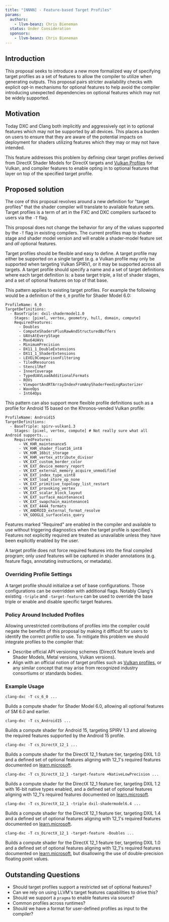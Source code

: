 ```yaml
---
title: "[NNNN] - Feature-based Target Profiles"
params:
  authors:
    - llvm-beanz: Chris Bieneman
  status: Under Consideration
  sponsors:
    - llvm-beanz: Chris Bieneman
---
```


## Introduction

This proposal seeks to introduce a new more formalized way of specifying target
profiles as a set of features to allow the compiler to utilize when generating
outputs. This proposal pairs stricter availability checks with explicit opt-in
mechanisms for optional features to help avoid the compiler introducing
unexpected dependencies on optional features which may not be widely supported.

## Motivation

Today DXC and Clang both implicitly and aggressively opt in to optional features
which may not be supported by all devices. This places a burden on users to
ensure that they are aware of the potential impacts on deployment for shaders
utilizing features which they may or may not have intended.

This feature addresses this problem by defining clear target profiles derived
from DirectX Shader Models for DirectX targets and [Vulkan
Profiles](https://github.com/KhronosGroup/Vulkan-Profiles) for Vulkan, and
compiler features to enable opting in to optional features that layer on top of
the specified target profile.

## Proposed solution

The core of this proposal revolves around a new definition for "target profiles"
that the shader compiler will translate to available feature sets. Target
profiles is a term of art in the FXC and DXC compilers surfaced to users via the
`-T` flag.

This proposal does not change the behavior for any of the values supported by
the `-T` flag in existing compilers. The current profiles map to shader stage
and shader model version and will enable a shader-model feature set and _all_
optional features.

Target profiles should be flexible and easy to define. A target profile may
either be supported on a single target (e.g. a Vulkan profile may only be
supported when targeting Vulkan SPIRV), or it may be supported across all
targets. A target profile should specify a name and a set of target definitions
where each target definition is: a base target triple, a list of shader stages,
and a set of optional features on top of that base.

This pattern applies to existing target profiles. For example the following
would be a definition of the `6_0` profile for Shader Model 6.0:

```
ProfileName: 6_0
TargetDefinitions:
  - BaseTriple: dxil-shadermodel1.0
    Stages: [pixel, vertex, geometry, hull, domain, compute]
    RequiredFeatures:
      - Doubles
      - ComputeShadersPlusRawAndStructuredBuffers
      - UAVsAtEveryStage
      - Max64UAVs
      - MinimumPrecision
      - DX11_1_DoubleExtensions
      - DX11_1_ShaderExtensions
      - LEVEL9ComparisonFiltering
      - TiledResources
      - StencilRef
      - InnerCoverage
      - TypedUAVLoadAdditionalFormats
      - ROVs
      - ViewportAndRTArrayIndexFromAnyShaderFeedingRasterizer
      - WaveOps
      - Int64Ops
```

This pattern can also support more flexible profile definitions such as a
profile for Android 15 based on the Khronos-vended Vulkan profile:

```
ProfileName: Android15
TargetDefinitions:
  - BaseTriple: spirv-vulkan1.3
    Stages: [pixel, vertex, compute] # Not really sure what all Android supports...
    RequiredFeatures:
      - VK_KHR_maintenance5
      - VK_KHR_shader_float16_int8
      - VK_KHR_16bit_storage
      - VK_KHR_vertex_attribute_divisor
      - VK_EXT_custom_border_color
      - VK_EXT_device_memory_report
      - VK_EXT_external_memory_acquire_unmodified
      - VK_EXT_index_type_uint8
      - VK_EXT_load_store_op_none
      - VK_EXT_primitive_topology_list_restart
      - VK_EXT_provoking_vertex
      - VK_EXT_scalar_block_layout
      - VK_EXT_surface_maintenance1
      - VK_EXT_swapchain_maintenance1
      - VK_EXT_4444_formats
      - VK_ANDROID_external_format_resolve
      - VK_GOOGLE_surfaceless_query
```

Features marked "Required" are enabled in the compiler and available to use
without triggering diagnostics when the target profile is specified. Features
not explicitly required are treated as unavailable unless they have been
explicitly enabled by the user.

A target profile does not force required features into the final compiled
program; only _used_ features will be captured in shader annotations (e.g.
feature flags, annotating instructions, or metadata).

### Overriding Profile Settings

A target profile should initialize a set of base configurations. Those
configurations can be overridden with additional flags. Notably Clang's existing
`-triple` and `-target-feature` can be used to override the base triple or
enable and disable specific target features.

### Policy Around Included Profiles

Allowing unrestricted contributions of profiles into the compiler could negate
the benefits of this proposal by making it difficult for users to identify the
correct profile to use. To mitigate this problem we should integrate profiles to
the compiler that:

* Describe official API versioning schemes (DirectX feature levels and Shader
  Models, Metal versions, Vulkan versions).
* Align with an official notion of target profiles such as [Vulkan
  profiles](https://github.com/KhronosGroup/Vulkan-Profiles/tree/main), or any
  similar concept that may arise from recognized industry consortiums or
  standards bodies.

### Example Usage

```
clang-dxc -T cs_6_0 ...
```

Builds a compute shader for Shader Model 6.0, allowing all optional features of
SM 6.0 and earlier.

```
clang-dxc -T cs_Android15 ...
```

Builds a compute shader for Android 15, targeting SPIRV 1.3 and allowing the
required features supported by the Android 15 profile.

```
clang-dxc -T cs_DirectX_12_1 ...
```

Builds a compute shader for the DirectX 12_1 feature tier, targeting DXIL 1.0
and a defined set of optional features aligning with 12_1's required features
documented on
[learn.microsoft](https://learn.microsoft.com/en-us/windows/win32/direct3d12/hardware-feature-levels).


```
clang-dxc -T cs_DirectX_12_1 -target-feature +NativeLowPrecision ...
```

Builds a compute shader for the DirectX 12_1 feature tier, targeting DXIL 1.2
with 16-bit native types enabled, and a defined set of optional features
aligning with 12_1's required features documented on
[learn.microsoft](https://learn.microsoft.com/en-us/windows/win32/direct3d12/hardware-feature-levels).

```
clang-dxc -T cs_DirectX_12_1 -triple dxil-shadermodel6.4 ...
```

Builds a compute shader for the DirectX 12_1 feature tier, targeting DXIL 1.4
and a defined set of optional features aligning with 12_1's required features
documented on
[learn.microsoft](https://learn.microsoft.com/en-us/windows/win32/direct3d12/hardware-feature-levels).

```
clang-dxc -T cs_DirectX_12_1 -target-feature -Doubles ...
```

Builds a compute shader for the DirectX 12_1 feature tier, targeting DXIL 1.0
and a defined set of optional features aligning with 12_1's required features
documented on
[learn.microsoft](https://learn.microsoft.com/en-us/windows/win32/direct3d12/hardware-feature-levels),
but disallowing the use of double-precision floating point values.

## Outstanding Questions

* Should target profiles support a restricted set of optional features?
* Can we rely on using LLVM's target features capabilities to drive this?
* Should we support a `pragma` to enable features via source?
* Common profiles across runtimes?
* Should we have a format for user-defined profiles as input to the compiler?
